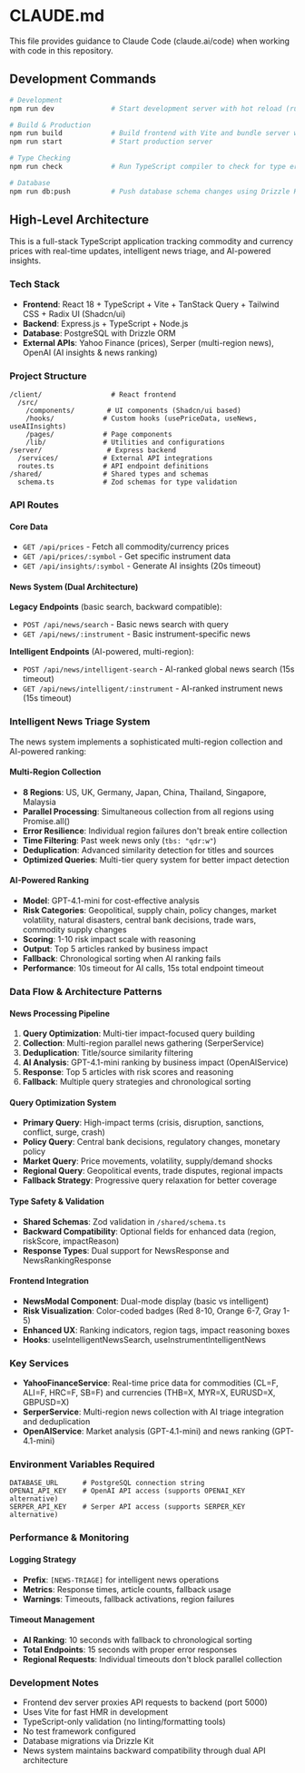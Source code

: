 # CLAUDE.md

This file provides guidance to Claude Code (claude.ai/code) when working with code in this repository.

## Development Commands

```bash
# Development
npm run dev              # Start development server with hot reload (runs both frontend and backend)

# Build & Production
npm run build            # Build frontend with Vite and bundle server with esbuild
npm run start            # Start production server

# Type Checking
npm run check            # Run TypeScript compiler to check for type errors

# Database
npm run db:push          # Push database schema changes using Drizzle Kit
```

## High-Level Architecture

This is a full-stack TypeScript application tracking commodity and currency prices with real-time updates, intelligent news triage, and AI-powered insights.

### Tech Stack
- **Frontend**: React 18 + TypeScript + Vite + TanStack Query + Tailwind CSS + Radix UI (Shadcn/ui)
- **Backend**: Express.js + TypeScript + Node.js
- **Database**: PostgreSQL with Drizzle ORM
- **External APIs**: Yahoo Finance (prices), Serper (multi-region news), OpenAI (AI insights & news ranking)

### Project Structure
```
/client/                 # React frontend
  /src/
    /components/        # UI components (Shadcn/ui based)
    /hooks/            # Custom hooks (usePriceData, useNews, useAIInsights)
    /pages/            # Page components
    /lib/              # Utilities and configurations
/server/                # Express backend
  /services/           # External API integrations
  routes.ts            # API endpoint definitions
/shared/               # Shared types and schemas
  schema.ts            # Zod schemas for type validation
```

### API Routes

#### Core Data
- `GET /api/prices` - Fetch all commodity/currency prices
- `GET /api/prices/:symbol` - Get specific instrument data
- `GET /api/insights/:symbol` - Generate AI insights (20s timeout)

#### News System (Dual Architecture)
**Legacy Endpoints** (basic search, backward compatible):
- `POST /api/news/search` - Basic news search with query
- `GET /api/news/:instrument` - Basic instrument-specific news

**Intelligent Endpoints** (AI-powered, multi-region):
- `POST /api/news/intelligent-search` - AI-ranked global news search (15s timeout)
- `GET /api/news/intelligent/:instrument` - AI-ranked instrument news (15s timeout)

### Intelligent News Triage System

The news system implements a sophisticated multi-region collection and AI-powered ranking:

#### Multi-Region Collection
- **8 Regions**: US, UK, Germany, Japan, China, Thailand, Singapore, Malaysia
- **Parallel Processing**: Simultaneous collection from all regions using Promise.all()
- **Error Resilience**: Individual region failures don't break entire collection
- **Time Filtering**: Past week news only (`tbs: "qdr:w"`)
- **Deduplication**: Advanced similarity detection for titles and sources
- **Optimized Queries**: Multi-tier query system for better impact detection

#### AI-Powered Ranking
- **Model**: GPT-4.1-mini for cost-effective analysis
- **Risk Categories**: Geopolitical, supply chain, policy changes, market volatility, natural disasters, central bank decisions, trade wars, commodity supply changes
- **Scoring**: 1-10 risk impact scale with reasoning
- **Output**: Top 5 articles ranked by business impact
- **Fallback**: Chronological sorting when AI ranking fails
- **Performance**: 10s timeout for AI calls, 15s total endpoint timeout

### Data Flow & Architecture Patterns

#### News Processing Pipeline
1. **Query Optimization**: Multi-tier impact-focused query building
2. **Collection**: Multi-region parallel news gathering (SerperService)
3. **Deduplication**: Title/source similarity filtering
4. **AI Analysis**: GPT-4.1-mini ranking by business impact (OpenAIService)
5. **Response**: Top 5 articles with risk scores and reasoning
6. **Fallback**: Multiple query strategies and chronological sorting

#### Query Optimization System
- **Primary Query**: High-impact terms (crisis, disruption, sanctions, conflict, surge, crash)
- **Policy Query**: Central bank decisions, regulatory changes, monetary policy
- **Market Query**: Price movements, volatility, supply/demand shocks
- **Regional Query**: Geopolitical events, trade disputes, regional impacts
- **Fallback Strategy**: Progressive query relaxation for better coverage

#### Type Safety & Validation
- **Shared Schemas**: Zod validation in `/shared/schema.ts`
- **Backward Compatibility**: Optional fields for enhanced data (region, riskScore, impactReason)
- **Response Types**: Dual support for NewsResponse and NewsRankingResponse

#### Frontend Integration
- **NewsModal Component**: Dual-mode display (basic vs intelligent)
- **Risk Visualization**: Color-coded badges (Red 8-10, Orange 6-7, Gray 1-5)
- **Enhanced UX**: Ranking indicators, region tags, impact reasoning boxes
- **Hooks**: useIntelligentNewsSearch, useInstrumentIntelligentNews

### Key Services

- **YahooFinanceService**: Real-time price data for commodities (CL=F, ALI=F, HRC=F, SB=F) and currencies (THB=X, MYR=X, EURUSD=X, GBPUSD=X)
- **SerperService**: Multi-region news collection with AI triage integration and deduplication
- **OpenAIService**: Market analysis (GPT-4.1-mini) and news ranking (GPT-4.1-mini)

### Environment Variables Required
```
DATABASE_URL      # PostgreSQL connection string
OPENAI_API_KEY    # OpenAI API access (supports OPENAI_KEY alternative)
SERPER_API_KEY    # Serper API access (supports SERPER_KEY alternative)
```

### Performance & Monitoring

#### Logging Strategy
- **Prefix**: `[NEWS-TRIAGE]` for intelligent news operations
- **Metrics**: Response times, article counts, fallback usage
- **Warnings**: Timeouts, fallback activations, region failures

#### Timeout Management
- **AI Ranking**: 10 seconds with fallback to chronological sorting
- **Total Endpoints**: 15 seconds with proper error responses
- **Regional Requests**: Individual timeouts don't block parallel collection

### Development Notes
- Frontend dev server proxies API requests to backend (port 5000)
- Uses Vite for fast HMR in development
- TypeScript-only validation (no linting/formatting tools)
- No test framework configured
- Database migrations via Drizzle Kit
- News system maintains backward compatibility through dual API architecture